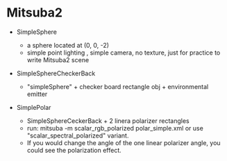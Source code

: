 # Mitsuba2

- SimpleSphere
  - a sphere located at (0, 0, -2)
  - simple point lighting , simple camera, no texture, just for practice to write Mitsuba2 scene
  
- SimpleSphereCheckerBack
  - "simpleSphere" + checker board rectangle obj + environmental emitter

- SimplePolar
  - SimpleSphereCeckerBack + 2 linera polarizer rectangles
  - run: mitsuba -m scalar_rgb_polarized polar_simple.xml or use "scalar_spectral_polarized" variant.
  - If you would change the angle of the one linear polarizer angle, you could see the polarization effect.
 

